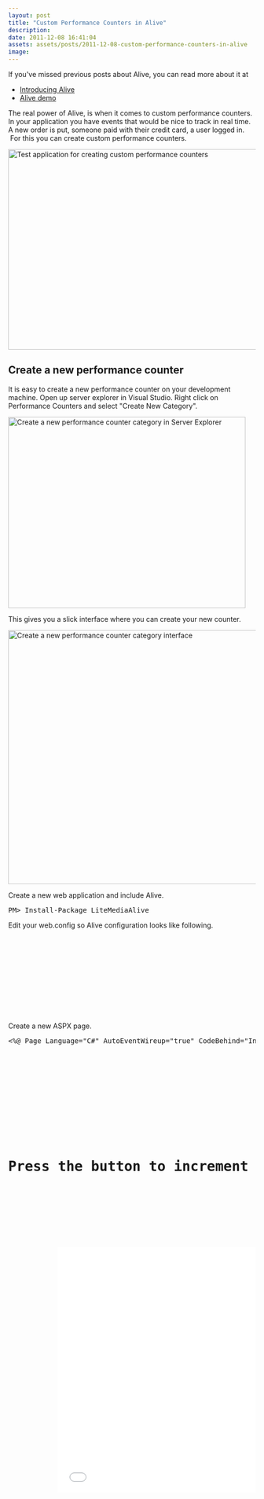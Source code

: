 ```yaml
---
layout: post
title: "Custom Performance Counters in Alive"
description:
date: 2011-12-08 16:41:04
assets: assets/posts/2011-12-08-custom-performance-counters-in-alive
image: 
---
```


<p>If you've missed previous posts about Alive, you can read more about it at</p>
<ul>
<li><a href="http://litemedia.info/introducing-alive">Introducing Alive</a></li>
<li><a href="http://litemedia.info/alive-demo">Alive demo</a></li>
</ul>
<p>The real power of Alive, is when it comes to custom performance counters. In your application you have events that would be nice to track in real time. A new order is put, someone paid with their credit card, a user logged in.  For this you can create custom performance counters.</p>
<p><img src="http://litemedia.info/media/Default/BlogPost/blog/custom-performance-counters-in-alive/custom_counter_test_application.png" alt="Test application for creating custom performance counters" width="585" height="408" /></p>
<h2>Create a new performance counter</h2>
<p>It is easy to create a new performance counter on your development machine. Open up server explorer in Visual Studio. Right click on Performance Counters and select "Create New Category".</p>
<p><img src="http://litemedia.info/media/Default/BlogPost/blog/custom-performance-counters-in-alive/server_explorer.png" alt="Create a new performance counter category in Server Explorer" width="483" height="389" /></p>
<p>This gives you a slick interface where you can create your new counter.</p>
<p><img src="http://litemedia.info/media/Default/BlogPost/blog/custom-performance-counters-in-alive/create_new_countery_category.png" alt="Create a new performance counter category interface" width="546" height="517" /></p>
<p>Create a new web application and include Alive.</p>
<pre class="brush:plain;gutter:false">PM> Install-Package LiteMediaAlive</pre>
<p>Edit your web.config so Alive configuration looks like following.</p>
<pre class="brush:xml">  <Alive>
    <settings columns="3" />
    <counters>
      <groups>
        <group name="Test" updateLatency="1000">
          <counter name="Test" categoryName="Test Category" counterName="Test Increment" />
        </group>
      </groups>
    </counters>
  </Alive></pre>
<p>Create a new ASPX page.</p>
<pre class="brush:xml"><%@ Page Language="C#" AutoEventWireup="true" CodeBehind="Index.aspx.cs" Inherits="LiteMedia.Alive.Web.Test.Index" %>
<!DOCTYPE html5>
<html>
    <head>
        <title>Alive custom performance counter</title>
        <style>
            div { display: block; }
            iframe { width: 100%; height: 500px; border: none; }
        </style>
    </head>
    <body>
        <form runat="server">
        <div>
            <h1>Press the button to increment the counter</h1>
            <asp:ScriptManager runat="server">
            </asp:ScriptManager>
            <asp:UpdatePanel runat="server">
                <ContentTemplate>
                    <asp:Button runat="server" Text="Press me" OnClick="IncreaseCounter" />
                </ContentTemplate>
            </asp:UpdatePanel>
            <iframe src="/Alive.axd/" />
        </div>
        </form>
    </body>
</html></pre>
<p>We bind the button to a method in code behind that increases the counter.</p>
<pre class="brush:csharp">protected void IncreaseCounter(object sender, EventArgs e)
{
    using (var counter = new PerformanceCounter("Test Category", "Test Increment", readOnly: false))
    {
        counter.Increment();
    }
}</pre>
<p>Bam! You're done! You can download the whole example from here.</p>
<ul>
<li><a href="http://litemedia.info/media/Default/BlogPost/blog/custom-performance-counters-in-alive/LiteMedia.Alive.CustomPerformanceCounter.zip">LiteMedia.Alive.CustomPerformanceCounter.zip</a></li>
</ul>
<p>There are a lot of <a href="http://msdn.microsoft.com/en-us/library/system.diagnostics.performancecountertype.aspx">performance counter types</a> to explore. There's an <a href="http://www.codeproject.com/KB/dotnet/perfcounter.aspx">excellent article on The Code Project</a> about performance counters.</p>
<h2>Create performance counters in your production environment</h2>
<p>It is a common scenario that you can't reach the production environment from your development machine. In that case I use this piece of F# to create my performance counters.</p>
<pre class="brush:fsharp">open System.Diagnostics

let args = System.Environment.GetCommandLineArgs()

printf "LiteMedia, Mikael Lundin\n"
printf "Create performance counters\n"

if args.Length <> 3 then
  printf "Usage: CreatePerfmon [category name] [category description] "

else
  let name = args.[1]
  let description = args.[2]
  
  let counterCreation = new CounterCreationDataCollection()

  let create name description counterType =
    new CounterCreationData(name, description, counterType)

  create "# operations executed" "Number of total operations executed" PerformanceCounterType.NumberOfItems32
    |> counterCreation.Add
    |> ignore

  create "# operations / sec" "Number of operations executed per second" PerformanceCounterType.RateOfCountsPerSecond32 
    |> counterCreation.Add 
    |> ignore

  create "average time per operation" "Average duration per operation execution" PerformanceCounterType.AverageTimer32
    |> counterCreation.Add
    |> ignore

  create "average time per operation base" "Average duration per operation execution base" PerformanceCounterType.AverageBase
    |> counterCreation.Add
    |> ignore
  
  PerformanceCounterCategory.Create(name, description, PerformanceCounterCategoryType.MultiInstance, counterCreation) |> ignore</pre>
<p>Compile it into a runnable exe and execute on your production environment like this.</p>
<pre class="brush:plain;gutter:false">CreateCounter.exe "New orders" "Increments when new orders are added to the system"</pre>
<p>This will give you a performance category on the server called "New orders" and it will contain the following counters.</p>
<ul>
<li># operations executed</li>
<li># operations / sec</li>
<li>average time per operation</li>
</ul>
<p>This is a really simple way to keep an eye on the production environment and that you're recieving new orders in the rate that you should.</p>
